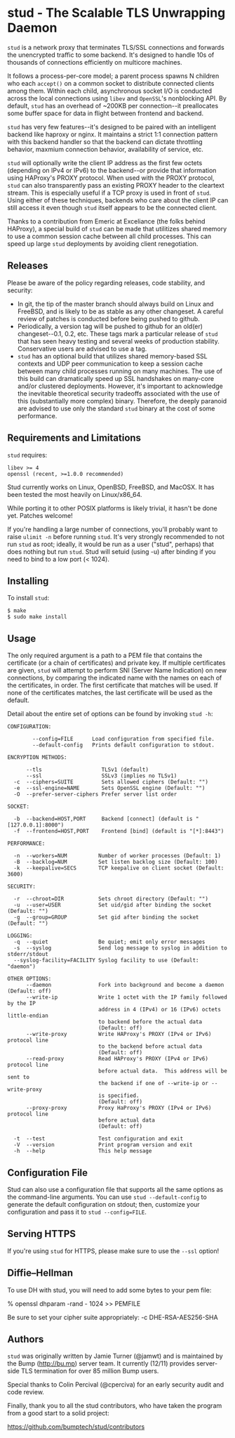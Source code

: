 stud - The Scalable TLS Unwrapping Daemon
=========================================

`stud` is a network proxy that terminates TLS/SSL connections and forwards the
unencrypted traffic to some backend.  It's designed to handle 10s of thousands of
connections efficiently on multicore machines.

It follows a process-per-core model; a parent process spawns N children who
each `accept()` on a common socket to distribute connected clients among them.
Within each child, asynchronous socket I/O is conducted across the local
connections using `libev` and `OpenSSL`'s nonblocking API.  By default,
`stud` has an overhead of ~200KB per connection--it preallocates
some buffer space for data in flight between frontend and backend.

`stud` has very few features--it's designed to be paired with an intelligent
backend like haproxy or nginx.  It maintains a strict 1:1 connection pattern
with this backend handler so that the backend can dictate throttling behavior,
maxmium connection behavior, availability of service, etc.

`stud` will optionally write the client IP address as the first few octets
(depending on IPv4 or IPv6) to the backend--or provide that information
using HAProxy's PROXY protocol.  When used with the PROXY protocol, `stud` can
also transparently pass an existing PROXY header to the cleartext stream.  This
is especially useful if a TCP proxy is used in front of `stud`.  Using either of
these techniques, backends who care about the client IP can still access it even
though `stud` itself appears to be the connected client.

Thanks to a contribution from Emeric at Exceliance (the folks behind HAProxy),
a special build of `stud` can be made that utilitizes shared memory to
use a common session cache between all child processes.  This can speed up
large `stud` deployments by avoiding client renegotiation.

Releases
---------

Please be aware of the policy regarding releases, code stability, and security:

 * In git, the tip of the master branch should always build on Linux and
   FreeBSD, and is likely to be as stable as any other changeset.  A
   careful review of patches is conducted before being pushed to github.
 * Periodically, a version tag will be pushed to github for an old(er)
   changeset--0.1, 0.2, etc.  These tags mark a particular release of
   `stud` that has seen heavy testing and several weeks of production
   stability.  Conservative users are advised to use a tag.
 * `stud` has an optional build that utilizes shared memory-based SSL contexts
   and UDP peer communication to keep a session cache between many child processes
   running on many machines.  The use of this build can dramatically speed
   up SSL handshakes on many-core and/or clustered deployments.
   However, it's important to acknowledge the inevitable theoretical
   security tradeoffs associated with the use of this (substantially more
   complex) binary.  Therefore, the deeply paranoid are advised to use
   only the standard `stud` binary at the cost of some performance.

Requirements and Limitations
----------------------------

`stud` requires:

    libev >= 4
    openssl (recent, >=1.0.0 recommended)

Stud currently works on Linux, OpenBSD, FreeBSD, and MacOSX.
It has been tested the most heavily on Linux/x86_64.

While porting it to other POSIX platforms is likely trivial, it hasn't be done
yet. Patches welcome!

If you're handling a large number of connections, you'll
probably want to raise `ulimit -n` before running `stud`.
It's very strongly recommended to not run `stud` as root; ideally, it would
be run as a user ("stud", perhaps) that does nothing but run `stud`.  Stud
will setuid (using -u) after binding if you need to bind to a low port (< 1024).

Installing
----------

To install `stud`:

    $ make
    $ sudo make install

Usage
-----

The only required argument is a path to a PEM file that contains the certificate
(or a chain of certificates) and private key. If multiple certificates are
given, `stud` will attempt to perform SNI (Server Name Indication) on new
connections, by comparing the indicated name with the names on each of the
certificates, in order. The first certificate that matches will be used. If none
of the certificates matches, the last certificate will be used as the default.

Detail about the entire set of options can be found by invoking `stud -h`:

    CONFIGURATION:

            --config=FILE      Load configuration from specified file.
            --default-config   Prints default configuration to stdout.

    ENCRYPTION METHODS:

          --tls                   TLSv1 (default)
          --ssl                   SSLv3 (implies no TLSv1)
      -c  --ciphers=SUITE         Sets allowed ciphers (Default: "")
      -e  --ssl-engine=NAME       Sets OpenSSL engine (Default: "")
      -O  --prefer-server-ciphers Prefer server list order

    SOCKET:

      -b  --backend=HOST,PORT     Backend [connect] (default is "[127.0.0.1]:8000")
      -f  --frontend=HOST,PORT    Frontend [bind] (default is "[*]:8443")

    PERFORMANCE:

      -n  --workers=NUM          Number of worker processes (Default: 1)
      -B  --backlog=NUM          Set listen backlog size (Default: 100)
      -k  --keepalive=SECS       TCP keepalive on client socket (Default: 3600)

    SECURITY:

      -r  --chroot=DIR           Sets chroot directory (Default: "")
      -u  --user=USER            Set uid/gid after binding the socket (Default: "")
      -g  --group=GROUP          Set gid after binding the socket (Default: "")

    LOGGING:
      -q  --quiet                Be quiet; emit only error messages
      -s  --syslog               Send log message to syslog in addition to stderr/stdout
      --syslog-facility=FACILITY Syslog facility to use (Default: "daemon")

    OTHER OPTIONS:
          --daemon               Fork into background and become a daemon (Default: off)
          --write-ip             Write 1 octet with the IP family followed by the IP
                                 address in 4 (IPv4) or 16 (IPv6) octets little-endian
                                 to backend before the actual data
                                 (Default: off)
          --write-proxy          Write HAProxy's PROXY (IPv4 or IPv6) protocol line
                                 to the backend before actual data
                                 (Default: off)
          --read-proxy           Read HAProxy's PROXY (IPv4 or IPv6) protocol line
                                 before actual data.  This address will be sent to
                                 the backend if one of --write-ip or --write-proxy
                                 is specified.
                                 (Default: off)
          --proxy-proxy          Proxy HaProxy's PROXY (IPv4 or IPv6) protocol line
                                 before actual data
                                 (Default: off)

      -t  --test                 Test configuration and exit
      -V  --version              Print program version and exit
      -h  --help                 This help message

Configuration File
------------------

Stud can also use a configuration file that supports all the same options as the
command-line arguments. You can use `stud --default-config` to
generate the default configuration on stdout; then, customize your configuration and
pass it to `stud --config=FILE`.

Serving HTTPS
-------------

If you're using `stud` for HTTPS, please make sure to use the `--ssl` option!


Diffie–Hellman
--------------

To use DH with stud, you will need to add some bytes to your pem file:

% openssl dhparam -rand - 1024 >> PEMFILE

Be sure to set your cipher suite appropriately: -c DHE-RSA-AES256-SHA

Authors
-------

`stud` was originally written by Jamie Turner (@jamwt) and is maintained
by the Bump (http://bu.mp) server team.  It currently (12/11) provides
server-side TLS termination for over 85 million Bump users.

Special thanks to Colin Percival (@cperciva) for an early security
audit and code review.

Finally, thank you to all the stud contributors, who have taken the
program from a good start to a solid project:

https://github.com/bumptech/stud/contributors
